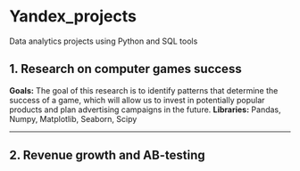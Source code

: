 # Yandex_projects
Data analytics projects using Python and SQL tools

## 1. Research on computer games success
**Goals:** The goal of this research is to identify patterns that determine the success of a game, which will allow us to invest in potentially popular products and plan advertising campaigns in the future.
**Libraries:** Pandas, Numpy, Matplotlib, Seaborn, Scipy

---------------------------------------------------------
## 2. Revenue growth and AB-testing
